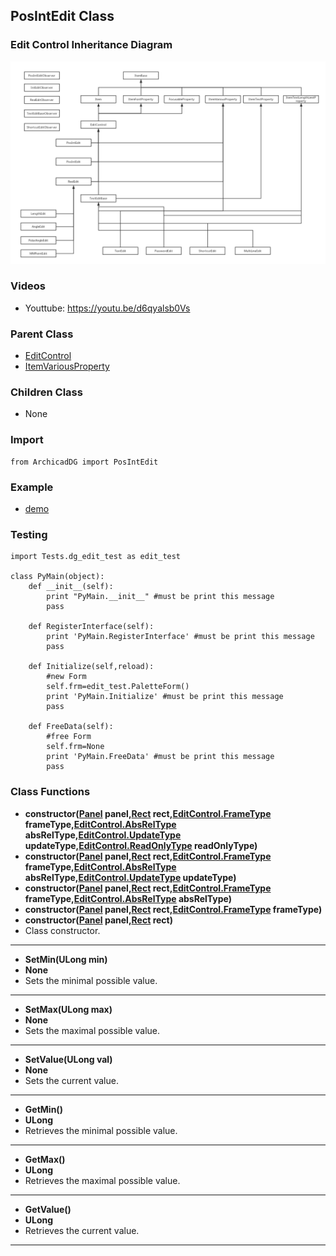 ## PosIntEdit Class

### Edit Control Inheritance Diagram

<img src="../../Imgs/edit_control_inheritance_diagram.png" />

### Videos
* Youttube: https://youtu.be/d6qyalsb0Vs

### Parent Class
* [EditControl](ArchicadDG_EditControl.md)
* [ItemVariousProperty](../ArchicadDG_ItemVariousProperty.md)

### Children Class
* None

### Import
```
from ArchicadDG import PosIntEdit
``` 

### Example
* [demo](../../Scripts/Tests/dg_edit_test.py)

### Testing
```
import Tests.dg_edit_test as edit_test

class PyMain(object):
    def __init__(self):
        print "PyMain.__init__" #must be print this message
        pass

    def RegisterInterface(self):
        print 'PyMain.RegisterInterface' #must be print this message
        pass
    
    def Initialize(self,reload):
        #new Form
        self.frm=edit_test.PaletteForm()
        print 'PyMain.Initialize' #must be print this message
        pass

    def FreeData(self):
        #free Form
        self.frm=None
        print 'PyMain.FreeData' #must be print this message
        pass

```

### Class Functions

* **constructor([Panel](../ArchicadDG_Panel.md) panel,[Rect](../ArchicadDG_Rect.md) rect,[EditControl.FrameType](ArchicadDG_FrameType.md) frameType,[EditControl.AbsRelType](ArchicadDG_AbsRelType.md) absRelType,[EditControl.UpdateType](ArchicadDG_UpdateType.md) updateType,[EditControl.ReadOnlyType](ArchicadDG_ReadOnlyType.md) readOnlyType)**
* **constructor([Panel](../ArchicadDG_Panel.md) panel,[Rect](../ArchicadDG_Rect.md) rect,[EditControl.FrameType](ArchicadDG_FrameType.md) frameType,[EditControl.AbsRelType](ArchicadDG_AbsRelType.md) absRelType,[EditControl.UpdateType](ArchicadDG_UpdateType.md) updateType)**
* **constructor([Panel](../ArchicadDG_Panel.md) panel,[Rect](../ArchicadDG_Rect.md) rect,[EditControl.FrameType](ArchicadDG_FrameType.md) frameType,[EditControl.AbsRelType](ArchicadDG_AbsRelType.md) absRelType)**
* **constructor([Panel](../ArchicadDG_Panel.md) panel,[Rect](../ArchicadDG_Rect.md) rect,[EditControl.FrameType](ArchicadDG_FrameType.md) frameType)**
* **constructor([Panel](../ArchicadDG_Panel.md) panel,[Rect](../ArchicadDG_Rect.md) rect)**
* Class constructor.
-----

* **SetMin(ULong min)**
* **None**
* Sets the minimal possible value.
-----

* **SetMax(ULong max)**
* **None**
* Sets the maximal possible value.
-----

* **SetValue(ULong val)**
* **None**
* Sets the current value.
-----

* **GetMin()**
* **ULong**
* Retrieves the minimal possible value.
-----

* **GetMax()**
* **ULong**
* Retrieves the maximal possible value.
-----

* **GetValue()**
* **ULong**
* Retrieves the current value.
-----